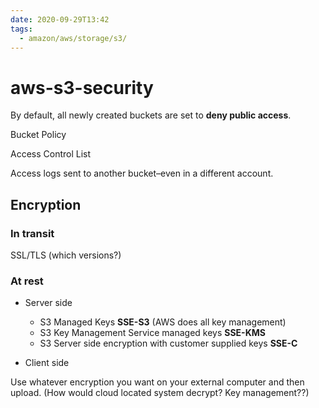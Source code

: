 ```yaml
---
date: 2020-09-29T13:42
tags:
  - amazon/aws/storage/s3/
---
```


# aws-s3-security

By default, all newly created buckets are set to **deny public access**.

Bucket Policy

Access Control List

Access logs sent to another bucket–even in a different account.

## Encryption

### In transit

SSL/TLS (which versions?)

### At rest

* Server side
  * S3 Managed Keys **SSE-S3** (AWS does all key management)
  * S3 Key Management Service managed keys **SSE-KMS**
  * S3 Server side encryption with customer supplied keys **SSE-C**

* Client side

Use whatever encryption you want on your external computer and then upload. (How would cloud located system decrypt? Key management??)
